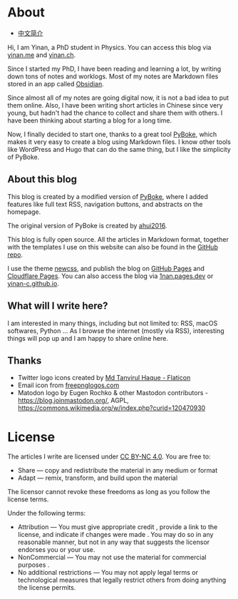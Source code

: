 # About

- [中文简介](https://yinan.me/hello-world)

Hi, I am Yinan, a PhD student in Physics. You can access this blog via [yinan.me](https://yinan.me/) and [yinan.ch](https://yinan.ch/).
 
Since I started my PhD, I have been reading and learning a lot, by writing down tons of notes and worklogs. Most of my notes are Markdown files stored in an app called [Obsidian](https://obsidian.md/).

Since almost all of my notes are going digital now, it is not a bad idea to put them online. Also, I have been writing short articles in Chinese since very young, but hadn't had the chance to collect and share them with others. I have been thinking about starting a blog for a long time. 

Now, I finally decided to start one, thanks to a great tool [PyBoke](https://github.com/ahui2016/pyboke), which makes it very easy to create a blog using Markdown files. I know other tools like WordPress and Hugo that can do the same thing, but I like the simplicity of PyBoke. 

## About this blog

This blog is created by a modified version of [PyBoke](https://github.com/yinan-c/pyboke), where I added features like full text RSS, navigation buttons, and abstracts on the homepage.

The original version of PyBoke is created by [ahui2016](https://github.com/ahui2016).

This blog is fully open source. All the articles in Markdown format, together with the templates I use on this website can also be found in the [GitHub repo](https://github.com/yinan-c/blog).

I use the theme [newcss](https://newcss.net/), and publish the blog on [GitHub Pages](https://pages.github.com/) and [Cloudflare Pages](https://pages.cloudflare.com). You can also access the blog via [1nan.pages.dev](https://1nan.pages.dev/) or [yinan-c.github.io](https://yinan-c.github.io/).

## What will I write here?

I am interested in many things, including but not limited to: RSS, macOS softwares, Python ... As I browse the internet (mostly via RSS), interesting things will pop up and I am happy to share online here.

## Thanks

- Twitter logo icons created by [Md Tanvirul Haque - Flaticon](https://www.flaticon.com/free-icon/twitter_3670151)
- Email icon from [freepnglogos.com](https://www.freepnglogos.com/images/email-13765.html)
- Matodon logo by Eugen Rochko &amp; other Mastodon contributors - https://blog.joinmastodon.org/, AGPL, https://commons.wikimedia.org/w/index.php?curid=120470930

# License

The articles I write are licensed under [CC BY-NC 4.0](https://creativecommons.org/licenses/by-nc/4.0/). You are free to:
- Share — copy and redistribute the material in any medium or format
- Adapt — remix, transform, and build upon the material

The licensor cannot revoke these freedoms as long as you follow the license terms.

Under the following terms:
- Attribution — You must give appropriate credit , provide a link to the license, and indicate if changes were made . You may do so in any reasonable manner, but not in any way that suggests the licensor endorses you or your use.
- NonCommercial — You may not use the material for commercial purposes .
- No additional restrictions — You may not apply legal terms or technological measures that legally restrict others from doing anything the license permits.

